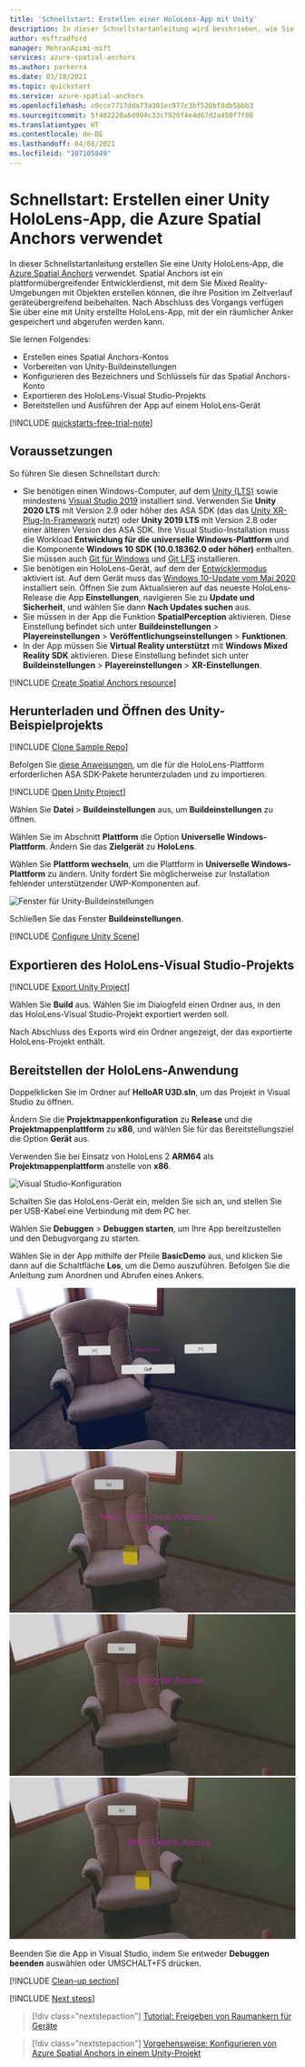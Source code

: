 ```yaml
---
title: 'Schnellstart: Erstellen einer HoloLens-App mit Unity'
description: In dieser Schnellstartanleitung wird beschrieben, wie Sie eine HoloLens-App mit Unity erstellen, indem Sie Spatial Anchors verwenden.
author: msftradford
manager: MehranAzimi-msft
services: azure-spatial-anchors
ms.author: parkerra
ms.date: 03/18/2021
ms.topic: quickstart
ms.service: azure-spatial-anchors
ms.openlocfilehash: c0cce7717dda73a381ec977c3bf520bf8db5bbb3
ms.sourcegitcommit: 5f482220a6d994c33c7920f4e4d67d2a450f7f08
ms.translationtype: HT
ms.contentlocale: de-DE
ms.lasthandoff: 04/08/2021
ms.locfileid: "107105849"
---
```

# <a name="quickstart-create-a-unity-hololens-app-that-uses-azure-spatial-anchors"></a>Schnellstart: Erstellen einer Unity HoloLens-App, die Azure Spatial Anchors verwendet

In dieser Schnellstartanleitung erstellen Sie eine Unity HoloLens-App, die [Azure Spatial Anchors](../overview.md) verwendet. Spatial Anchors ist ein plattformübergreifender Entwicklerdienst, mit dem Sie Mixed Reality-Umgebungen mit Objekten erstellen können, die ihre Position im Zeitverlauf geräteübergreifend beibehalten. Nach Abschluss des Vorgangs verfügen Sie über eine mit Unity erstellte HoloLens-App, mit der ein räumlicher Anker gespeichert und abgerufen werden kann.

Sie lernen Folgendes:

- Erstellen eines Spatial Anchors-Kontos
- Vorbereiten von Unity-Buildeinstellungen
- Konfigurieren des Bezeichners und Schlüssels für das Spatial Anchors-Konto
- Exportieren des HoloLens-Visual Studio-Projekts
- Bereitstellen und Ausführen der App auf einem HoloLens-Gerät

[!INCLUDE [quickstarts-free-trial-note](../../../includes/quickstarts-free-trial-note.md)]

## <a name="prerequisites"></a>Voraussetzungen

So führen Sie diesen Schnellstart durch:

- Sie benötigen einen Windows-Computer, auf dem <a href="https://unity3d.com/get-unity/download" target="_blank">Unity (LTS)</a> sowie mindestens <a href="https://www.visualstudio.com/downloads/" target="_blank">Visual Studio 2019</a> installiert sind. Verwenden Sie **Unity 2020 LTS** mit Version 2.9 oder höher des ASA SDK (das das [Unity XR-Plug-In-Framework](https://docs.unity3d.com/Manual/XRPluginArchitecture.html) nutzt) oder **Unity 2019 LTS** mit Version 2.8 oder einer älteren Version des ASA SDK. Ihre Visual Studio-Installation muss die Workload **Entwicklung für die universelle Windows-Plattform** und die Komponente **Windows 10 SDK (10.0.18362.0 oder höher)** enthalten. Sie müssen auch <a href="https://git-scm.com/download/win" target="_blank">Git für Windows</a> und <a href="https://git-lfs.github.com/">Git LFS</a> installieren.
- Sie benötigen ein HoloLens-Gerät, auf dem der [Entwicklermodus](/windows/mixed-reality/using-visual-studio) aktiviert ist. Auf dem Gerät muss das [Windows 10-Update vom Mai 2020](/windows/mixed-reality/whats-new/release-notes-may-2020) installiert sein. Öffnen Sie zum Aktualisieren auf das neueste HoloLens-Release die App **Einstellungen**, navigieren Sie zu **Update und Sicherheit**, und wählen Sie dann **Nach Updates suchen** aus.
- Sie müssen in der App die Funktion **SpatialPerception** aktivieren. Diese Einstellung befindet sich unter **Buildeinstellungen** > **Playereinstellungen** > **Veröffentlichungseinstellungen** > **Funktionen**.
- In der App müssen Sie **Virtual Reality unterstützt** mit **Windows Mixed Reality SDK** aktivieren. Diese Einstellung befindet sich unter **Buildeinstellungen** > **Playereinstellungen** > **XR-Einstellungen**.

[!INCLUDE [Create Spatial Anchors resource](../../../includes/spatial-anchors-get-started-create-resource.md)]

## <a name="download-and-open-the-unity-sample-project"></a>Herunterladen und Öffnen des Unity-Beispielprojekts

[!INCLUDE [Clone Sample Repo](../../../includes/spatial-anchors-clone-sample-repository.md)]

Befolgen Sie [diese Anweisungen](../how-tos/setup-unity-project.md#download-asa-packages), um die für die HoloLens-Plattform erforderlichen ASA SDK-Pakete herunterzuladen und zu importieren.

[!INCLUDE [Open Unity Project](../../../includes/spatial-anchors-open-unity-project.md)]

Wählen Sie **Datei** > **Buildeinstellungen** aus, um **Buildeinstellungen** zu öffnen.

Wählen Sie im Abschnitt **Plattform** die Option **Universelle Windows-Plattform**. Ändern Sie das **Zielgerät** zu **HoloLens**.

Wählen Sie **Plattform wechseln**, um die Plattform in **Universelle Windows-Plattform** zu ändern. Unity fordert Sie möglicherweise zur Installation fehlender unterstützender UWP-Komponenten auf.

![Fenster für Unity-Buildeinstellungen](./media/get-started-unity-hololens/unity-build-settings.png)

Schließen Sie das Fenster **Buildeinstellungen**.

[!INCLUDE [Configure Unity Scene](../../../includes/spatial-anchors-unity-configure-scene.md)]

## <a name="export-the-hololens-visual-studio-project"></a>Exportieren des HoloLens-Visual Studio-Projekts

[!INCLUDE [Export Unity Project](../../../includes/spatial-anchors-unity-export-project-snip.md)]

Wählen Sie **Build** aus. Wählen Sie im Dialogfeld einen Ordner aus, in den das HoloLens-Visual Studio-Projekt exportiert werden soll.

Nach Abschluss des Exports wird ein Ordner angezeigt, der das exportierte HoloLens-Projekt enthält.

## <a name="deploy-the-hololens-application"></a>Bereitstellen der HoloLens-Anwendung

Doppelklicken Sie im Ordner auf **HelloAR U3D.sln**, um das Projekt in Visual Studio zu öffnen.

Ändern Sie die **Projektmappenkonfiguration** zu **Release** und die **Projektmappenplattform** zu **x86**, und wählen Sie für das Bereitstellungsziel die Option **Gerät** aus.

Verwenden Sie bei Einsatz von HoloLens 2 **ARM64** als **Projektmappenplattform** anstelle von **x86**.

   ![Visual Studio-Konfiguration](./media/get-started-unity-hololens/visual-studio-configuration.png)

Schalten Sie das HoloLens-Gerät ein, melden Sie sich an, und stellen Sie per USB-Kabel eine Verbindung mit dem PC her.

Wählen Sie **Debuggen** > **Debuggen starten**, um Ihre App bereitzustellen und den Debugvorgang zu starten.

Wählen Sie in der App mithilfe der Pfeile **BasicDemo** aus, und klicken Sie dann auf die Schaltfläche **Los**, um die Demo auszuführen. Befolgen Sie die Anleitung zum Anordnen und Abrufen eines Ankers.

![Screenshot 1](./media/get-started-unity-hololens/screenshot-1.jpg)
![Screenshot 2](./media/get-started-unity-hololens/screenshot-2.jpg)
![Screenshot 3](./media/get-started-unity-hololens/screenshot-3.jpg)
![Screenshot 4](./media/get-started-unity-hololens/screenshot-4.jpg)

Beenden Sie die App in Visual Studio, indem Sie entweder **Debuggen beenden** auswählen oder UMSCHALT+F5 drücken.

[!INCLUDE [Clean-up section](../../../includes/clean-up-section-portal.md)]

[!INCLUDE [Next steps](../../../includes/spatial-anchors-quickstarts-nextsteps.md)]

> [!div class="nextstepaction"]
> [Tutorial: Freigeben von Raumankern für Geräte](../tutorials/tutorial-share-anchors-across-devices.md)

> [!div class="nextstepaction"]
> [Vorgehensweise: Konfigurieren von Azure Spatial Anchors in einem Unity-Projekt](../how-tos/setup-unity-project.md)